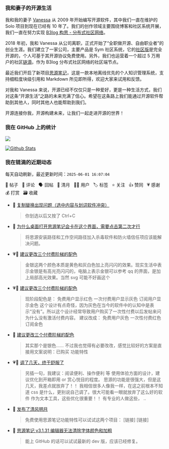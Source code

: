 ### 我和妻子的开源生活

我和我的妻子 [Vanessa](https://github.com/Vanessa219) 从 2009 年开始编写开源软件，其中我们一直在维护的 Solo 项目到现在已经有 10 年了。我们的创作领域主要围绕博客和社区系统开展，我们一直在努力实现 [B3log 构思 - 分布式社区网络](https://ld246.com/article/1546941897596)。

2018 年初，我和 Vanessa 从公司离职，正式开始了“全职做开源、自由职业者”的创业生涯。我们建立了一家公司，主要产品是 Sym 社区系统，它的[社区版](https://github.com/88250/symphony)是完全开源的，个人可基于其开源协议免费使用。另外，我们也运营着一个超过 5 万用户的社区[链滴](https://ld246.com)，作为 B3log 分布式社区网络的社区端节点。

最近我们开启了新项目[思源笔记](https://github.com/siyuan-note/siyuan)，这是一款本地离线优先的个人知识管理系统，支持细粒度块级引用和 Markdown 所见即所得，欢迎大家来试用和反馈。

对我和 Vanessa 来说，开源已经不仅仅只是一种爱好，更是一种生活方式，我们对这条“开源生活”之路的未来充满了信心。希望在这条路上我们能通过开源软件帮助到其他人，同时其他人也能帮助到我们。

开源连接你我，开源构建未来，让我们一起走进开源的世界！

### 我在 GitHub 上的统计

<a title="Hits" target="_blank" href="https://github.com/88250/88250"><img src="https://hits.b3log.org/88250/88250.svg"></a>

[![Github Stats](https://github-readme-stats.vercel.app/api?username=88250&theme=tokyonight&show_icons=true)](https://github.com/88250)

<!--events start -->

### 我在链滴的近期动态

每天自动刷新，最近更新时间：`2025-06-01 16:07:04`

📝 帖子 &nbsp; 💬 评论 &nbsp; 🗣 回帖 &nbsp; 🌙 清月 &nbsp; 👨‍💻 用户 &nbsp; 🏷️ 标签 &nbsp; ⭐️ 关注 &nbsp; 👍 赞同 &nbsp; 💗 感谢 &nbsp; 💰 打赏 &nbsp; 🗃 收藏

* 💬 [复制替换出现问题（选中内容与划词软件冲突）](https://ld246.com/article/1748759014041/comment/1748762145165#comments)

  > 你划选以后又按了 Ctrl+C
* 💬 [为什么桌面打开思源笔记会卡在这个界面，需要点击第二次才行](https://ld246.com/article/1748755319713/comment/1748758579543#comments)

  > 将思源安装路径和工作空间路径加入杀毒软件和防火墙信任项应该能解决问题。
* 💗💬 [建议更改三个付费阶梯的配色](https://ld246.com/article/1748677384919/comment/1748753365791#comments)

  > 金银这两个颜色本质是黄色和灰白色加上亮闪闪的效果。现实生活中表示金银是有高光亮闪闪的，电脑上表示金银可以参考 qq 的界面，是加上局部高光效果。当然 svg 可能不好画这个
* 💗📝 [建议更改三个付费阶梯的配色](https://ld246.com/article/1748677384919)

  > 现阶段配色是： 免费用户显示红色 一次付费用户显示灰色 订阅用户显示金色 这个设计有点奇怪，因为灰色在当今的软件中的认知中是表示“没有”。所以这个设计经常导致用户购买了一次性付费以后发帖来问为什么没有激活付费内容。 建议改成： 免费用户灰色 一次性付费红色 订阅金色
* 💬 [建议更改三个付费阶梯的配色](https://ld246.com/article/1748677384919/comment/1748680176052#comments)

  > 其实那个是银色…… 不过我也觉得有必要改改，感觉比较好的方案是直接用文案说明：已购买 功能特性
* 💗💬 [调了几天，终于舒服了](https://ld246.com/article/1748611303826/comment/1748611862809#comments)

  > 另插一句，我建议：阅读便利、操作便利 等 使用体验方面的设计，建议优化到开箱即用 or 赏心悦目的程度。 思源的功能是很强大，但是这几天，我差点就放弃了！！ 我相信很多人像我一样，在这之前根本不知道 css 是什么，更别说自己调了。很大可能看一眼就放弃了这么好的软件 作为文本工具，这些优化很重要！！ 有专业的人做这些， ..
* 🌙 [发布了清风明月](https://ld246.com/member/88250/breezemoons/1748593070817)

  > 免费使用思源笔记功能特性可以试试这两个项目： [链接] [链接]
* 💬 [思源笔记 v3.1.31 编辑器无法清除字体颜色和加粗](https://ld246.com/article/1748394497182/comment/1748578539075#comments)

  > 能上 GitHub 的话可以试试最新的 dev 版，应该已经修复。


<!--events end -->
